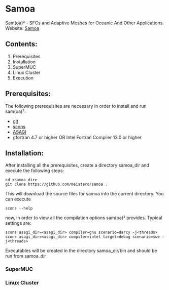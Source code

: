 Samoa
=====

Sam(oa)² - SFCs and Adaptive Meshes for Oceanic And Other Applications.
Website: [Samoa](https://github.com/meistero/Samoa)

## Contents:

1. Prerequisites
2. Installation
 1. SuperMUC
 2. Linux Cluster
3. Execution

## Prerequisites:

The following prerequisites are necessary in order to install and run sam(oa)²:
* [git](http://git-scm.com/)
* [scons](http://www.scons.org/)
* [ASAGI](https://github.com/tum-i5/ASAGI)
* gfortran 4.7 or higher OR Intel Fortran Compiler 13.0 or higher

## Installation:

After installing all the prerequisites, create a directory samoa_dir and execute the following steps:

    cd <samoa_dir>
    git clone https://github.com/meistero/samoa .

This will download the source files for samoa into the current directory. You can execute

    scons --help

now, in order to view all the compilation options sam(oa)² provides. Typical settings are:

    scons asagi_dir=<asagi_dir> compiler=gnu scenario=darcy -j<threads>
    scons asagi_dir=<asagi_dir> compiler=intel target=debug scenario=swe -j<threads>

Executables will be created in the directory samoa_dir/bin and should be run from samoa_dir

### SuperMUC

### Linux Cluster
